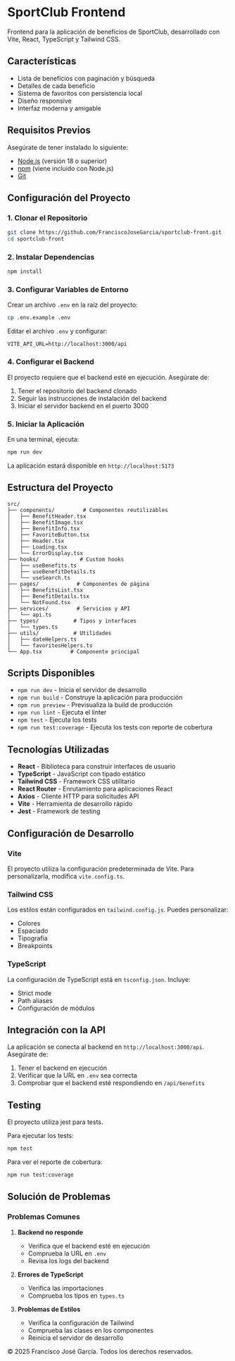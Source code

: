 # SportClub Frontend

Frontend para la aplicación de beneficios de SportClub, desarrollado con Vite, React, TypeScript y Tailwind CSS.

## Características

- Lista de beneficios con paginación y búsqueda
- Detalles de cada beneficio
- Sistema de favoritos con persistencia local
- Diseño responsive
- Interfaz moderna y amigable

## Requisitos Previos

Asegúrate de tener instalado lo siguiente:

- [Node.js](https://nodejs.org/) (versión 18 o superior)
- [npm](https://www.npmjs.com/) (viene incluido con Node.js)
- [Git](https://git-scm.com/)

## Configuración del Proyecto

### 1. Clonar el Repositorio

```bash
git clone https://github.com/FranciscoJoseGarcia/sportclub-front.git
cd sportclub-front
```

### 2. Instalar Dependencias

```bash
npm install
```

### 3. Configurar Variables de Entorno

Crear un archivo `.env` en la raíz del proyecto:

```bash
cp .env.example .env
```

Editar el archivo `.env` y configurar:

```
VITE_API_URL=http://localhost:3000/api
```

### 4. Configurar el Backend

El proyecto requiere que el backend esté en ejecución. Asegúrate de:

1. Tener el repositorio del backend clonado
2. Seguir las instrucciones de instalación del backend
3. Iniciar el servidor backend en el puerto 3000

### 5. Iniciar la Aplicación

En una terminal, ejecuta:

```bash
npm run dev
```

La aplicación estará disponible en `http://localhost:5173`

## Estructura del Proyecto

```
src/
├── components/         # Componentes reutilizables
│   ├── BenefitHeader.tsx
│   ├── BenefitImage.tsx
│   ├── BenefitInfo.tsx
│   ├── FavoriteButton.tsx
│   ├── Header.tsx
│   ├── Loading.tsx
│   └── ErrorDisplay.tsx
├── hooks/             # Custom hooks
│   ├── useBenefits.ts
│   ├── useBenefitDetails.ts
│   └── useSearch.ts
├── pages/            # Componentes de página
│   ├── BenefitsList.tsx
│   ├── BenefitDetails.tsx
│   └── NotFound.tsx
├── services/         # Servicios y API
│   └── api.ts
├── types/           # Tipos y interfaces
│   └── types.ts
├── utils/           # Utilidades
│   ├── dateHelpers.ts
│   └── favoritesHelpers.ts
└── App.tsx         # Componente principal
```

## Scripts Disponibles

- `npm run dev` - Inicia el servidor de desarrollo
- `npm run build` - Construye la aplicación para producción
- `npm run preview` - Previsualiza la build de producción
- `npm run lint` - Ejecuta el linter
- `npm test` - Ejecuta los tests
- `npm run test:coverage` - Ejecuta los tests con reporte de cobertura

## Tecnologías Utilizadas

- **React** - Biblioteca para construir interfaces de usuario
- **TypeScript** - JavaScript con tipado estático
- **Tailwind CSS** - Framework CSS utilitario
- **React Router** - Enrutamiento para aplicaciones React
- **Axios** - Cliente HTTP para solicitudes API
- **Vite** - Herramienta de desarrollo rápido
- **Jest** - Framework de testing

## Configuración de Desarrollo

### Vite

El proyecto utiliza la configuración predeterminada de Vite. Para personalizarla, modifica `vite.config.ts`.

### Tailwind CSS

Los estilos están configurados en `tailwind.config.js`. Puedes personalizar:
- Colores
- Espaciado
- Tipografía
- Breakpoints

### TypeScript

La configuración de TypeScript está en `tsconfig.json`. Incluye:
- Strict mode
- Path aliases
- Configuración de módulos

## Integración con la API

La aplicación se conecta al backend en `http://localhost:3000/api`. Asegúrate de:

1. Tener el backend en ejecución
2. Verificar que la URL en `.env` sea correcta
3. Comprobar que el backend esté respondiendo en `/api/benefits`

## Testing

El proyecto utiliza jest para tests. 

Para ejecutar los tests:
```bash
npm test
```

Para ver el reporte de cobertura:
```bash
npm run test:coverage
```

## Solución de Problemas

### Problemas Comunes

1. **Backend no responde**
   - Verifica que el backend esté en ejecución
   - Comprueba la URL en `.env`
   - Revisa los logs del backend

2. **Errores de TypeScript**
   - Verifica las importaciones
   - Comprueba los tipos en `types.ts`

3. **Problemas de Estilos**
   - Verifica la configuración de Tailwind
   - Comprueba las clases en los componentes
   - Reinicia el servidor de desarrollo


© 2025 Francisco José García. Todos los derechos reservados.